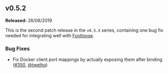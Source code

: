 ## v0.5.2

**Released:** 26/08/2019

This is the second patch release in the `v0.5.X` series, containing one bug fix needed for integrating well with [Footloose](https://github.com/weaveworks/footloose).

### Bug Fixes

- Fix Docker client port mappings by actually exposing them after binding ([#350](https://github.com/weaveworks/ignite/pull/350), [@twelho](https://github.com/twelho))

